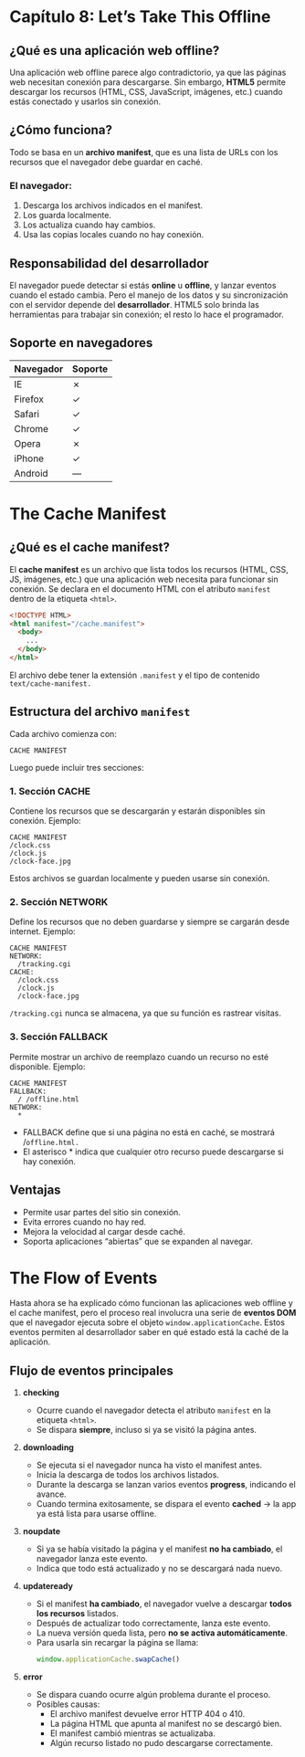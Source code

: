 # Capítulo 8: Let’s Take This Offline

## ¿Qué es una aplicación web offline?

Una aplicación web offline parece algo contradictorio, ya que las páginas web necesitan conexión para descargarse. Sin embargo, **HTML5** permite descargar los recursos (HTML, CSS, JavaScript, imágenes, etc.) cuando estás conectado y usarlos sin conexión.

## ¿Cómo funciona?

Todo se basa en un **archivo manifest**, que es una lista de URLs con los recursos que el navegador debe guardar en caché.  

### El navegador:
1. Descarga los archivos indicados en el manifest.  
2. Los guarda localmente.  
3. Los actualiza cuando hay cambios.  
4. Usa las copias locales cuando no hay conexión.

## Responsabilidad del desarrollador

El navegador puede detectar si estás **online** u **offline**, y lanzar eventos cuando el estado cambia. Pero el manejo de los datos y su sincronización con el servidor depende del **desarrollador**. HTML5 solo brinda las herramientas para trabajar sin conexión; el resto lo hace el programador.

## Soporte en navegadores

| Navegador | Soporte |
|------------|----------|
| IE | ✗ |
| Firefox | ✓ |
| Safari | ✓ |
| Chrome | ✓ |
| Opera | ✗ |
| iPhone | ✓ |
| Android | — |

# The Cache Manifest

## ¿Qué es el cache manifest?

El **cache manifest** es un archivo que lista todos los recursos (HTML, CSS, JS, imágenes, etc.) que una aplicación web necesita para funcionar sin conexión. Se declara en el documento HTML con el atributo `manifest` dentro de la etiqueta `<html>`.

```html
<!DOCTYPE HTML>
<html manifest="/cache.manifest">
  <body>
    ...
  </body>
</html>
```
El archivo debe tener la extensión `.manifest` y el tipo de contenido `text/cache-manifest.`

## Estructura del archivo `manifest`

Cada archivo comienza con:
```
CACHE MANIFEST
```
Luego puede incluir tres secciones:

### 1. Sección CACHE

Contiene los recursos que se descargarán y estarán disponibles sin conexión.
Ejemplo:
```
CACHE MANIFEST
/clock.css
/clock.js
/clock-face.jpg
```
Estos archivos se guardan localmente y pueden usarse sin conexión.

### 2. Sección NETWORK

Define los recursos que no deben guardarse y siempre se cargarán desde internet.
Ejemplo:

```
CACHE MANIFEST
NETWORK:
  /tracking.cgi
CACHE:
  /clock.css
  /clock.js
  /clock-face.jpg
```
`/tracking.cgi` nunca se almacena, ya que su función es rastrear visitas.

### 3. Sección FALLBACK

Permite mostrar un archivo de reemplazo cuando un recurso no esté disponible.
Ejemplo:

```
CACHE MANIFEST
FALLBACK:
  / /offline.html
NETWORK:
  *
```
* FALLBACK define que si una página no está en caché, se mostrará /`offline.html.`
* El asterisco * indica que cualquier otro recurso puede descargarse si hay conexión.

## Ventajas

* Permite usar partes del sitio sin conexión.
* Evita errores cuando no hay red.
* Mejora la velocidad al cargar desde caché.
* Soporta aplicaciones “abiertas” que se expanden al navegar.

# The Flow of Events 

Hasta ahora se ha explicado cómo funcionan las aplicaciones web offline y el cache manifest, pero el proceso real involucra una serie de **eventos DOM** que el navegador ejecuta sobre el objeto `window.applicationCache`.  Estos eventos permiten al desarrollador saber en qué estado está la caché de la aplicación.

## Flujo de eventos principales

1. **checking**  
   - Ocurre cuando el navegador detecta el atributo `manifest` en la etiqueta `<html>`.  
   - Se dispara **siempre**, incluso si ya se visitó la página antes.

2. **downloading**  
   - Se ejecuta si el navegador nunca ha visto el manifest antes.  
   - Inicia la descarga de todos los archivos listados.  
   - Durante la descarga se lanzan varios eventos **progress**, indicando el avance.  
   - Cuando termina exitosamente, se dispara el evento **cached** → la app ya está lista para usarse offline.

3. **noupdate**  
   - Si ya se había visitado la página y el manifest **no ha cambiado**, el navegador lanza este evento.  
   - Indica que todo está actualizado y no se descargará nada nuevo.

4. **updateready**  
   - Si el manifest **ha cambiado**, el navegador vuelve a descargar **todos los recursos** listados.  
   - Después de actualizar todo correctamente, lanza este evento.  
   - La nueva versión queda lista, pero **no se activa automáticamente**.  
   - Para usarla sin recargar la página se llama:  
     ```js
     window.applicationCache.swapCache()
     ```

5. **error**  
   - Se dispara cuando ocurre algún problema durante el proceso.  
   - Posibles causas:
     - El archivo manifest devuelve error HTTP 404 o 410.  
     - La página HTML que apunta al manifest no se descargó bien.  
     - El manifest cambió mientras se actualizaba.  
     - Algún recurso listado no pudo descargarse correctamente.

       


